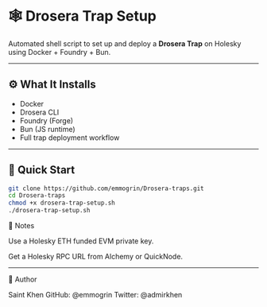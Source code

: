 # 🕸️ Drosera Trap Setup

Automated shell script to set up and deploy a **Drosera Trap** on Holesky using Docker + Foundry + Bun.

---

## ⚙️ What It Installs

- Docker
- Drosera CLI
- Foundry (Forge)
- Bun (JS runtime)
- Full trap deployment workflow

---

## 🚀 Quick Start

```bash
git clone https://github.com/emmogrin/Drosera-traps.git
cd Drosera-traps
chmod +x drosera-trap-setup.sh
./drosera-trap-setup.sh

```

📌 Notes

Use a Holesky ETH funded EVM private key.

Get a Holesky RPC URL from Alchemy or QuickNode.

---

👤 Author

Saint Khen
GitHub: @emmogrin
Twitter: @admirkhen


